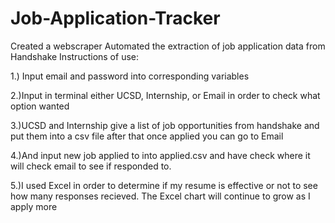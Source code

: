 # Job-Application-Tracker
Created a webscraper 
Automated the extraction of  job application data from Handshake
Instructions of use:

1.) Input email and password into corresponding variables

2.)Input in terminal either UCSD, Internship, or Email in order to check what option wanted

3.)UCSD and Internship give a list of job opportunities from handshake and put them into a csv file after that once applied you can go to Email

4.)And input new job applied to into applied.csv and have check where it will check email to see if responded to.

5.)I used Excel in order to determine if my resume is effective or not to see how many responses recieved. The Excel chart will continue to grow as I apply more
